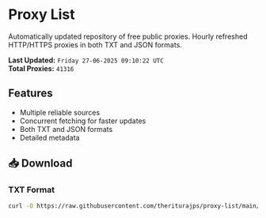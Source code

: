# Proxy List

Automatically updated repository of free public proxies. Hourly refreshed HTTP/HTTPS proxies in both TXT and JSON formats.

**Last Updated:** `Friday 27-06-2025 09:10:22 UTC`  
**Total Proxies:** `41316`

## Features
- Multiple reliable sources
- Concurrent fetching for faster updates
- Both TXT and JSON formats
- Detailed metadata

## 📥 Download

### TXT Format
```bash
curl -O https://raw.githubusercontent.com/theriturajps/proxy-list/main/proxies.txt